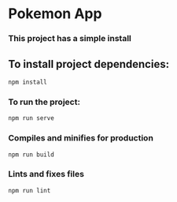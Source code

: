 # Pokemon App
### This project has a simple install

## To install project dependencies:
```
npm install
```

### To run the project:
```
npm run serve
```

### Compiles and minifies for production
```
npm run build
```

### Lints and fixes files
```
npm run lint
```
